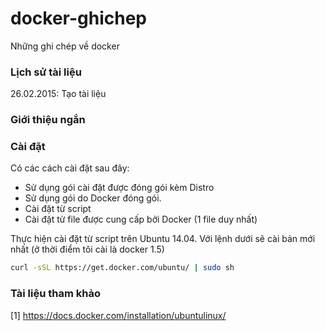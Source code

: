 # docker-ghichep
Những ghi chép về docker

### Lịch sử tài liệu
26.02.2015: Tạo tài liệu

### Giới thiệu ngắn 

### Cài đặt
Có các cách cài đặt sau đây:
- Sử dụng gói cài đặt được đóng gói kèm Distro
- Sử dụng gói do Docker đóng gói.
- Cài đặt từ script
- Cài đặt từ file được cung cấp bởi Docker (1 file duy nhất)

Thực hiện cài đặt từ script trên Ubuntu 14.04. Với lệnh dưới sẽ cài bản mới nhất (ở thời điểm tôi cài là docker 1.5)
```sh
curl -sSL https://get.docker.com/ubuntu/ | sudo sh
```

### Tài liệu tham khảo
[1] https://docs.docker.com/installation/ubuntulinux/

